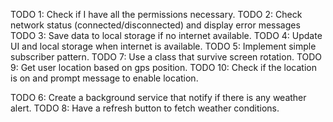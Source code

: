 TODO 1: Check if I have all the permissions necessary.
TODO 2: Check network status (connected/disconnected) and display error messages
TODO 3: Save data to local storage if no internet available.
TODO 4: Update UI and local storage when internet is available.
TODO 5: Implement simple subscriber pattern.
TODO 7: Use a class that survive screen rotation.
TODO 9: Get user location based on gps position.
TODO 10: Check if the location is on and prompt message to enable location.

TODO 6: Create a background service that notify if there is any weather alert.
TODO 8: Have a refresh button to fetch weather conditions.

